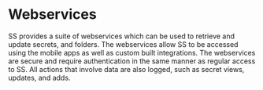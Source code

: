 [title]: # (Webservices)
[tags]: # (Webservices)
[priority]: # (1000)

# Webservices

SS provides a suite of webservices which can be used to retrieve and update secrets, and folders. The webservices allow SS to be accessed using the mobile apps as well as custom built integrations. The webservices are secure and require authentication in the same manner as regular access to SS. All actions that involve data are also logged, such as secret views, updates, and adds.
